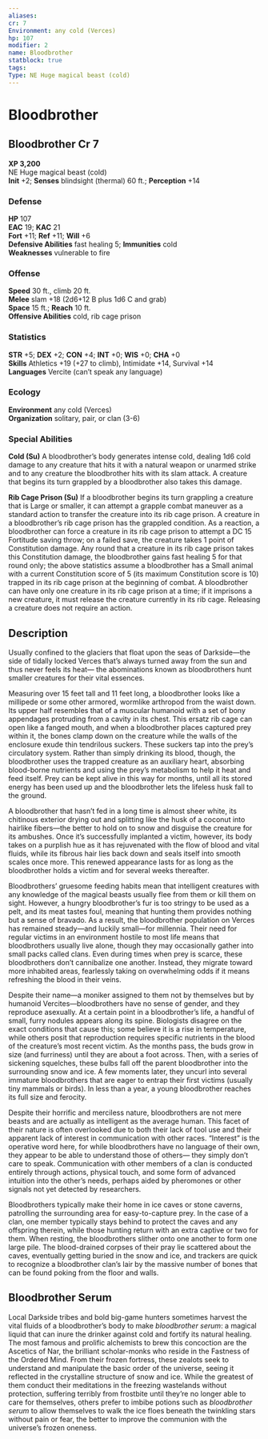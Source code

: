 ```yaml
---
aliases: 
cr: 7
Environment: any cold (Verces)  
hp: 107
modifier: 2
name: Bloodbrother
statblock: true
tags: 
Type: NE Huge magical beast (cold)  
---
```


# Bloodbrother

## Bloodbrother Cr 7

**XP 3,200**  
NE Huge magical beast (cold)  
**Init** +2; **Senses** blindsight (thermal) 60 ft.; **Perception** +14  

### Defense

**HP** 107  
**EAC** 19; **KAC** 21  
**Fort** +11; **Ref** +11; **Will** +6  
**Defensive Abilities** fast healing 5; **Immunities** cold  
**Weaknesses** vulnerable to fire

### Offense

**Speed** 30 ft., climb 20 ft.  
**Melee** slam +18 (2d6+12 B plus 1d6 C and grab)  
**Space** 15 ft.; **Reach** 10 ft.  
**Offensive Abilities** cold, rib cage prison

### Statistics

**STR** +5; **DEX** +2; **CON** +4; **INT** +0; **WIS** +0; **CHA** +0  
**Skills** Athletics +19 (+27 to climb), Intimidate +14, Survival +14  
**Languages** Vercite (can’t speak any language)

### Ecology

**Environment** any cold (Verces)  
**Organization** solitary, pair, or clan (3-6)

### Special Abilities

**Cold (Su)** A bloodbrother’s body generates intense cold, dealing 1d6 cold damage to any creature that hits it with a natural weapon or unarmed strike and to any creature the bloodbrother hits with its slam attack. A creature that begins its turn grappled by a bloodbrother also takes this damage.

**Rib Cage Prison (Su)** If a bloodbrother begins its turn grappling a creature that is Large or smaller, it can attempt a grapple combat maneuver as a standard action to transfer the creature into its rib cage prison. A creature in a bloodbrother’s rib cage prison has the grappled condition. As a reaction, a bloodbrother can force a creature in its rib cage prison to attempt a DC 15 Fortitude saving throw; on a failed save, the creature takes 1 point of Constitution damage. Any round that a creature in its rib cage prison takes this Constitution damage, the bloodbrother gains fast healing 5 for that round only; the above statistics assume a bloodbrother has a Small animal with a current Constitution score of 5 (its maximum Constitution score is 10) trapped in its rib cage prison at the beginning of combat. A bloodbrother can have only one creature in its rib cage prison at a time; if it imprisons a new creature, it must release the creature currently in its rib cage. Releasing a creature does not require an action.

## Description

Usually confined to the glaciers that float upon the seas of Darkside—the side of tidally locked Verces that’s always turned away from the sun and thus never feels its heat— the abominations known as bloodbrothers hunt smaller creatures for their vital essences.

Measuring over 15 feet tall and 11 feet long, a bloodbrother looks like a millipede or some other armored, wormlike arthropod from the waist down. Its upper half resembles that of a muscular humanoid with a set of bony appendages protruding from a cavity in its chest. This ersatz rib cage can open like a fanged mouth, and when a bloodbrother places captured prey within it, the bones clamp down on the creature while the walls of the enclosure exude thin tendrilous suckers. These suckers tap into the prey’s circulatory system. Rather than simply drinking its blood, though, the bloodbrother uses the trapped creature as an auxiliary heart, absorbing blood-borne nutrients and using the prey’s metabolism to help it heat and feed itself. Prey can be kept alive in this way for months, until all its stored energy has been used up and the bloodbrother lets the lifeless husk fall to the ground.

A bloodbrother that hasn’t fed in a long time is almost sheer white, its chitinous exterior drying out and splitting like the husk of a coconut into hairlike fibers—the better to hold on to snow and disguise the creature for its ambushes. Once it’s successfully implanted a victim, however, its body takes on a purplish hue as it has rejuvenated with the flow of blood and vital fluids, while its fibrous hair lies back down and seals itself into smooth scales once more. This renewed appearance lasts for as long as the bloodbrother holds a victim and for several weeks thereafter.

Bloodbrothers’ gruesome feeding habits mean that intelligent creatures with any knowledge of the magical beasts usually flee from them or kill them on sight. However, a hungry bloodbrother’s fur is too stringy to be used as a pelt, and its meat tastes foul, meaning that hunting them provides nothing but a sense of bravado. As a result, the bloodbrother population on Verces has remained steady—and luckily small—for millennia. Their need for regular victims in an environment hostile to most life means that bloodbrothers usually live alone, though they may occasionally gather into small packs called clans. Even during times when prey is scarce, these bloodbrothers don’t cannibalize one another. Instead, they migrate toward more inhabited areas, fearlessly taking on overwhelming odds if it means refreshing the blood in their veins.

Despite their name—a moniker assigned to them not by themselves but by humanoid Vercites—bloodbrothers have no sense of gender, and they reproduce asexually. At a certain point in a bloodbrother’s life, a handful of small, furry nodules appears along its spine. Biologists disagree on the exact conditions that cause this; some believe it is a rise in temperature, while others posit that reproduction requires specific nutrients in the blood of the creature’s most recent victim. As the months pass, the buds grow in size (and furriness) until they are about a foot across. Then, with a series of sickening squelches, these bulbs fall off the parent bloodbrother into the surrounding snow and ice. A few moments later, they uncurl into several immature bloodbrothers that are eager to entrap their first victims (usually tiny mammals or birds). In less than a year, a young bloodbrother reaches its full size and ferocity.

Despite their horrific and merciless nature, bloodbrothers are not mere beasts and are actually as intelligent as the average human. This facet of their nature is often overlooked due to both their lack of tool use and their apparent lack of interest in communication with other races. “Interest” is the operative word here, for while bloodbrothers have no language of their own, they appear to be able to understand those of others— they simply don’t care to speak. Communication with other members of a clan is conducted entirely through actions, physical touch, and some form of advanced intuition into the other’s needs, perhaps aided by pheromones or other signals not yet detected by researchers.

Bloodbrothers typically make their home in ice caves or stone caverns, patrolling the surrounding area for easy-to-capture prey. In the case of a clan, one member typically stays behind to protect the caves and any offspring therein, while those hunting return with an extra captive or two for them. When resting, the bloodbrothers slither onto one another to form one large pile. The blood-drained corpses of their pray lie scattered about the caves, eventually getting buried in the snow and ice, and trackers are quick to recognize a bloodbrother clan’s lair by the massive number of bones that can be found poking from the floor and walls.

## Bloodbrother Serum

Local Darkside tribes and bold big-game hunters sometimes harvest the vital fluids of a bloodbrother’s body to make _bloodbrother serum_: a magical liquid that can inure the drinker against cold and fortify its natural healing. The most famous and prolific alchemists to brew this concoction are the Ascetics of Nar, the brilliant scholar-monks who reside in the Fastness of the Ordered Mind. From their frozen fortress, these zealots seek to understand and manipulate the basic order of the universe, seeing it reflected in the crystalline structure of snow and ice. While the greatest of them conduct their meditations in the freezing wastelands without protection, suffering terribly from frostbite until they’re no longer able to care for themselves, others prefer to imbibe potions such as _bloodbrother serum_ to allow themselves to walk the ice floes beneath the twinkling stars without pain or fear, the better to improve the communion with the universe’s frozen oneness.
